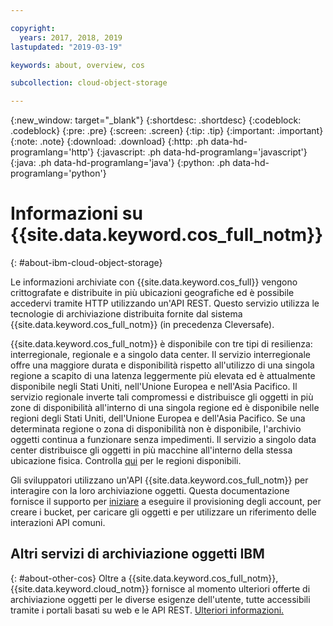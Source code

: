 ```yaml
---

copyright:
  years: 2017, 2018, 2019
lastupdated: "2019-03-19"

keywords: about, overview, cos

subcollection: cloud-object-storage

---
```

{:new_window: target="_blank"}
{:shortdesc: .shortdesc}
{:codeblock: .codeblock}
{:pre: .pre}
{:screen: .screen}
{:tip: .tip}
{:important: .important}
{:note: .note}
{:download: .download} 
{:http: .ph data-hd-programlang='http'} 
{:javascript: .ph data-hd-programlang='javascript'} 
{:java: .ph data-hd-programlang='java'} 
{:python: .ph data-hd-programlang='python'}


# Informazioni su {{site.data.keyword.cos_full_notm}}
{: #about-ibm-cloud-object-storage}

Le informazioni archiviate con {{site.data.keyword.cos_full}} vengono crittografate e distribuite in più ubicazioni geografiche ed è possibile accedervi tramite HTTP utilizzando un'API REST. Questo servizio utilizza le tecnologie di archiviazione distribuita fornite dal sistema {{site.data.keyword.cos_full_notm}} (in precedenza Cleversafe).

{{site.data.keyword.cos_full_notm}} è disponibile con tre tipi di resilienza: interregionale, regionale e a singolo data center. Il servizio interregionale offre una maggiore durata e disponibilità rispetto all'utilizzo di una singola regione a scapito di una latenza leggermente più elevata ed è attualmente disponibile negli Stati Uniti, nell'Unione Europea e nell'Asia Pacifico. Il servizio regionale inverte tali compromessi e distribuisce gli oggetti in più zone di disponibilità all'interno di una singola regione ed è disponibile nelle regioni degli Stati Uniti, dell'Unione Europea e dell'Asia Pacifico. Se una determinata regione o zona di disponibilità non è disponibile, l'archivio oggetti continua a funzionare senza impedimenti. Il servizio a singolo data center distribuisce gli oggetti in più macchine all'interno della stessa ubicazione fisica. Controlla [qui](/docs/services/cloud-object-storage/basics?topic=cloud-object-storage-endpoints#select-regions-and-endpoints) per le regioni disponibili.

Gli sviluppatori utilizzano un'API {{site.data.keyword.cos_full_notm}} per interagire con la loro archiviazione oggetti. Questa documentazione fornisce il supporto per [iniziare](/docs/services/cloud-object-storage?topic=cloud-object-storage-getting-started) a eseguire il provisioning degli account, per creare i bucket, per caricare gli oggetti e per utilizzare un riferimento delle interazioni API comuni. 

## Altri servizi di archiviazione oggetti IBM
{: #about-other-cos}
Oltre a {{site.data.keyword.cos_full_notm}}, {{site.data.keyword.cloud_notm}} fornisce al momento ulteriori offerte di archiviazione oggetti per le diverse esigenze dell'utente, tutte accessibili tramite i portali basati su web e le API REST. [Ulteriori informazioni.](https://cloud.ibm.com/docs/services/ibm-cos?topic=ibm-cos-object-storage-in-the-ibm-cloud)
